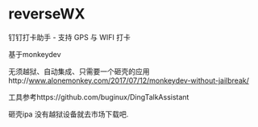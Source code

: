 # reverseWX
钉钉打卡助手 - 支持 GPS 与 WIFI 打卡  

基于monkeydev

无须越狱、自动集成、只需要一个砸壳的应用http://www.alonemonkey.com/2017/07/12/monkeydev-without-jailbreak/

工具参考https://github.com/buginux/DingTalkAssistant

砸壳ipa 没有越狱设备就去市场下载吧.
